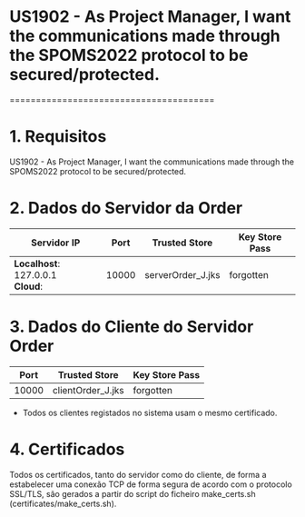 # US1902 - As Project Manager, I want the communications made through the SPOMS2022 protocol to be secured/protected.
=======================================


# 1. Requisitos

US1902 - As Project Manager, I want the communications made through the SPOMS2022 protocol to be secured/protected.

# 2. Dados do Servidor da Order

| Servidor IP                             | Port  | Trusted Store     | Key Store Pass |
|-----------------------------------------|-------|-------------------|----------------|
| **Localhost**: 127.0.0.1<br>**Cloud**:  | 10000 | serverOrder_J.jks | forgotten      |


# 3. Dados do Cliente do Servidor Order

| Port  | Trusted Store     | Key Store Pass |
|-------|-------------------|----------------|
| 10000 | clientOrder_J.jks | forgotten      |


* Todos os clientes registados no sistema usam o mesmo certificado.

# 4. Certificados  

Todos os certificados, tanto do servidor como do cliente, de forma a estabelecer uma conexão TCP de forma segura de acordo com o protocolo SSL/TLS,  são gerados a partir do script do ficheiro make_certs.sh (certificates/make_certs.sh).

